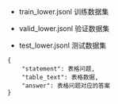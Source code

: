 
- train_lower.jsonl 训练数据集

- valid_lower.jsonl 验证数据集

- test_lower.jsonl 测试数据集

```
{
    "statement": 表格问题,
    "table_text": 表格数据,
    "answer": 表格问题对应的答案
}
```